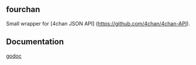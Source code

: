 fourchan
--------

Small wrapper for [4chan JSON API] (https://github.com/4chan/4chan-API).

Documentation
--------
[godoc](https://godoc.org/github.com/insomnimus/fourchan)